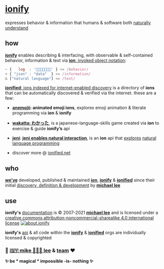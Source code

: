 # [ionify](https://ionify.net)

expresses behavior & information that humans & software both
[naturally understand](VISION.md#vision)

## how

[**ionify**](https://api.ionify.net/)
enables describing & interfacing, with observable & self-contained behavior,
information & text via
[**ion**: invoked object notation](./ions/ion.md#ion):

```javascript
~ {   log  : '👋🏾👨🏾‍💻🇬🇾' } <= /behavior/
+ { "json" : "data"  } <= /information/
& ["natural language"] <= /text/
```

[**ionified**: ions indexed for internet-enabled discovery](https://ionified.net/)
is a directory of **ions** that can be automatically discovered & verified via the
internet. these are a few:

+ **[anemojii](https://ionified.github.io/anemojii-ions.iskitz.net/): animated emoji ions**,
  explores emoji animation & literate programming via **ion** & **ionify**

+ **[wakatta: わかった](https://ionified.github.io/wakatta-ions.iskitz.net/)**,
  is a japanese-language-skills game created via **ion** to
  exercise & guide **ionify’s** api

+ [**jeni**](https://github.com/ionified/jeni-ions.iskitz.net/blob/public/jeni.play.js):
  [**jeni enables natural interaction**](https://github.com/ionified/jeni-ions.iskitz.net),
  is an **ion** api that [explores](https://jeni.glitch.me/)
  [natural language programming](https://en.wikipedia.org/wiki/Natural_language_programming)

+ discover more @ [ionified.net](https://ionified.net/)

## who

[**we’ve**](https://github.com/orgs/ionify/people)
developed, published & maintained
[**ion**](./ions/ion.md#ion), [**ionify**](https://api.ionify.net)
& [**ionified**](https://ionified.net/)
since their initial
[discovery, definition & development](origin.md#ions-tale)
by
[**michael lee**](https://github.com/iskitz)

## use

**ionify's** [documentation](https://github.com/ionify/about) is &copy; 2007-2021
[**michael lee**](https://github.com/iskitz/) and is licensed under a
[creative commons attribution-noncommercial-sharealike 4.0 international license](http://creativecommons.org/licenses/by-nc-sa/4.0/) [![about.ionify](https://i.creativecommons.org/l/by-nc-sa/4.0/80x15.png "Creative Commons License")](http://creativecommons.org/licenses/by-nc-sa/4.0/)

**ionify's** [api](https://github.com/ionify/ionify)
& all code within the
[**ionify**](https://github.com/ionify/)
&
[**ionified**](https://github.com/ionified/)
orgs are individually licensed & copyrighted

### 🤎 [🇬🇾 mike 👨🏾‍💻 lee](https://github.com/iskitz) & [team](https://github.com/orgs/ionify/people) ❤

**✨ be * magical * impossible -is- nothing ✨**
